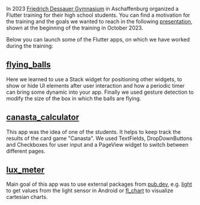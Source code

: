 In 2023 <a href="https://fdg-ab.de/">Friedrich Dessauer Gymnasium</a> in Aschaffenburg organized a Flutter training for their high school students. You can find a motivation for the training and the goals we wanted to reach in the following <a href="https://guentherschmitt.github.io/fdg_flutter_2023/docs/01%20Why%20should%20I%20learn%20Flutter.pdf">presentation</a>, shown at the beginning of the training in October 2023.

Below you can launch some of the Flutter apps, on which we have worked during the training:

## <a href="https://guentherschmitt.github.io/fdg_flutter_2023/web_apps/flying_balls/">flying_balls</a>

Here we learned to use a Stack widget for positioning other widgets, to show or hide UI elements after user interaction and how a periodic timer can bring some dynamic into your app. Finally we used gesture detection to modify the size of the box in which the balls are flying.

## <a href="https://guentherschmitt.github.io/fdg_flutter_2023/web_apps/canasta_calculator/">canasta_calculator</a>

This app was the idea of one of the students. It helps to keep track the results of the card game "Canasta". We used TextFields, DropDownButtons and Checkboxes for user input and a PageView widget to switch between different pages.

## <a href="https://guentherschmitt.github.io/fdg_flutter_2023/web_apps/lux_meter/">lux_meter</a>

Main goal of this app was to use external packages from <a href="https://pub.dev/">pub.dev</a>, e.g. <a href="https://pub.dev/packages/light/">light</a> to get values from the light sensor in Android or <a href="https://pub.dev/packages/fl_chart">fl_chart</a> to visualize cartesian charts.

